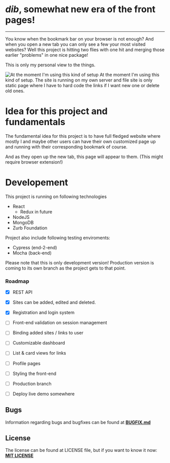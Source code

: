 # *dib*, somewhat new era of the front pages!

---



You know when the bookmark bar on your browser is not enough? And when you open a new tab you can only see a few your most visited websites? Well this project is hitting two flies with one hit and merging those earlier "problems" in one nice package!

This is only my personal view to the things.  



![At the moment I'm using this kind of setup](https://i.imgur.com/Ze7U51s.png)
At the moment I'm using this kind of setup. The site is running on my own server and file site is only static page where I have to hard code the links if I want new one or delete old ones.


# Idea for this project and fundamentals

The fundamental idea for this project is to have full fledged website where mostly I and maybe other users can have their own customized page up and running with their corresponding bookmark of course.

And as they open up the new tab, this page will appear to them. (This might require browser extension!)


# Developement

This project is running on following technologies
- React 
    - Redux in future
- NodeJS 
- MongoDB
- Zurb Foundation

Project also include following testing enviroments:
- Cypress (end-2-end)
- Mocha (back-end)

Please note that this is only development version! Production version is coming to its own branch as the project gets to that point.

### Roadmap

- [x] REST API
- [x] Sites can be added, edited and deleted.
- [x] Registration and login system 
- [ ] Front-end validation on session management
- [ ] Binding added sites / links to user
- [ ] Customizable dashboard
- [ ] List & card views for links
- [ ] Profile pages
- [ ] Styling the front-end
- [ ] Production branch
- [ ] Deploy live demo somewhere


## Bugs
Information regarding bugs and bugfixes can be found at **[BUGFIX.md](BUGFIX.md)**

## License
The license can be found at LICENSE file, but if you want to know it now:  
**[MIT LICENSE](LICENSE)**
